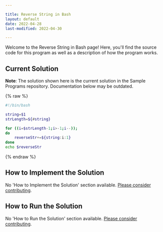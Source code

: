 ```yaml
---

title: Reverse String in Bash
layout: default
date: 2022-04-28
last-modified: 2022-04-30

---
```


Welcome to the Reverse String in Bash page! Here, you'll find the source code for this program as well as a description of how the program works.

## Current Solution

**Note**: The solution shown here is the current solution in the Sample Programs repository. Documentation below may be outdated.

{% raw %}

```Bash
#!/bin/bash

string=$1
strLength=${#string}

for ((i=$strLength-1;i>-1;i--)); 
do
    reverseStr+=${string:i:1}
done
echo $reverseStr
```

{% endraw %}

## How to Implement the Solution

No 'How to Implement the Solution' section available. [Please consider contributing](https://github.com/TheRenegadeCoder/sample-programs-website).

## How to Run the Solution

No 'How to Run the Solution' section available. [Please consider contributing](https://github.com/TheRenegadeCoder/sample-programs-website).